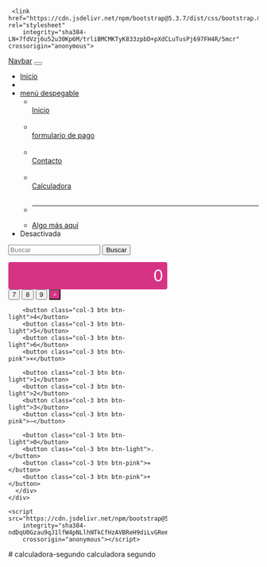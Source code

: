 <!DOCTYPE html>
<html lang="en">
<head>
    <meta charset="UTF-8">
    <meta name="viewport" content="width=device-width, initial-scale=1.0">
    <title>Document</title>

     <link href="https://cdn.jsdelivr.net/npm/bootstrap@5.3.7/dist/css/bootstrap.min.css" rel="stylesheet"
        integrity="sha384-LN+7fdVzj6u52u30Kp6M/trliBMCMKTyK833zpbD+pXdCLuTusPj697FH4R/5mcr" crossorigin="anonymous">

</head>
<body>
    <div class="container-fluid">
         <nav class="navbar navbar-expand-lg  navbar-dark bg-info">
  <div class="container-fluid">
    <a class="navbar-toggler" href="#">Navbar</a>
    <button class="navbar-toggler" type="button" data-bs-toggle="collapse" data-bs-target="#navbarSupportedContent" aria-controls="navbarSupportedContent" aria-expanded="false" aria-label="Toggle navigation">
      <span class="navbar-toggler-icon"></span>
    </button>
    <div class="collapse navbar-collapse" id="navbarSupportedContent">
      <ul class="navbar-nav me-auto mb-2 mb-lg-0">
        <li class="nav-item">
          <a class="nav-link active " aria-current="page" href="#">Inicio</a>
        </li>
        <li class="nav-item">
          <a class="nav-link" href="#"></a>
        </li>
        <li class="nav-item dropdown">
          <a class="nav-link dropdown-toggle" href="#" role="button" data-bs-toggle="dropdown" aria-expanded="false">
            menú despegable
          </a>
          <ul class="dropdown-menu">
            <li><a class="dropdown-item" href="#"></a></li> <a href="index.html">Inicio</a><br><br>
            <li><a class="dropdown-item" href="#"> </a></li> <a href="Formulario.html">formulario de pago</a><br><br>
             <li><a class="dropdown-item" href="#"> </a></li> <a href="Contacto.html">Contacto</a><br><br>
              <li><a class="dropdown-item" href="#"> </a></li> <a href="Calculadora.html">Calculadora</a><br><br>
            <li><hr class="dropdown-divider"></li>
            <li><a class="dropdown-item" href="#">Algo más aquí</a></li>
          </ul>
        </li>
        <li class="nav-item">
          <a class="nav-link disabled" aria-disabled="true">Desactivada</a>
        </li>
      </ul>
      <form class="d-flex" role="Buscar">
        <input class="form-control me-2" type="Buscar" placeholder="Buscar" aria-label="Buscar"/>
        <button class="btn btn-outline-success" type="submit">Buscar</button>
      </form>
    </div>
  </div>
</nav>
<!DOCTYPE html>
<html lang="es">
<head>
  <meta charset="UTF-8" />
  <meta name="viewport" content="width=device-width, initial-scale=1.0"/>
  <title>Calculadora Rosa</title>
  <link href="https://cdn.jsdelivr.net/npm/bootstrap@5.3.0/dist/css/bootstrap.min.css" rel="stylesheet">
  <style>
    :root {
      --bs-pink: #d63384; 
    }
    .btn-pink {
      background-color: var(--bs-pink);
      color: #fff;
    }
    .btn-pink:hover {
      background-color: darken(var(--bs-pink), 10%);
    }
    .display {
      background-color: var(--bs-pink);
      color: #fff;
      font-size: 2rem;
      text-align: right;
      padding: 0.5rem;
      border-radius: 0.25rem;
    }
  </style>
</head>
<body class="bg-light">
  <div class="container py-5">
    <div class="mx-auto" style="max-width: 320px;">
      <div id="display" class="display mb-3">0</div>
      <div class="row g-2">
        <!-- Botones -->
        <button class="col-3 btn btn-light">7</button>
        <button class="col-3 btn btn-light">8</button>
        <button class="col-3 btn btn-light">9</button>
        <button class="col-3 btn btn-pink">÷</button>

        <button class="col-3 btn btn-light">4</button>
        <button class="col-3 btn btn-light">5</button>
        <button class="col-3 btn btn-light">6</button>
        <button class="col-3 btn btn-pink">×</button>

        <button class="col-3 btn btn-light">1</button>
        <button class="col-3 btn btn-light">2</button>
        <button class="col-3 btn btn-light">3</button>
        <button class="col-3 btn btn-pink">−</button>

        <button class="col-3 btn btn-light">0</button>
        <button class="col-3 btn btn-light">.</button>
        <button class="col-3 btn btn-pink">=</button>
        <button class="col-3 btn btn-pink">+</button>
      </div>
    </div>
  </div>


  <script>
    const display = document.getElementById('display');
    let current = '';
    let operator = '';
    let previous = '';
    
    document.querySelectorAll('.btn').forEach(btn => {
      btn.addEventListener('click', () => {
        const val = btn.textContent;
        if ('0123456789.'.includes(val)) {
          current = current === '0' ? val : current + val;
          display.textContent = current;
        } else if ('÷×−+'.includes(val)) {
          operator = val;
          previous = current;
          current = '';
        } else if (val === '=') {
          const a = parseFloat(previous);
          const b = parseFloat(current);
          let result;
          switch(operator) {
            case '+': result = a + b; break;
            case '−': result = a - b; break;
            case '×': result = a * b; break;
            case '÷': result = a / b; break;
            default: return;
          }
          display.textContent = result;
          current = result;
          operator = '';
        }
      });
    });
  </script>
</body>
</html>


    <script src="https://cdn.jsdelivr.net/npm/bootstrap@5.3.7/dist/js/bootstrap.bundle.min.js"
        integrity="sha384-ndDqU0Gzau9qJ1lfW4pNLlhNTkCfHzAVBReH9diLvGRem5+R9g2FzA8ZGN954O5Q"
        crossorigin="anonymous"></script>

    
</body>
</html># calculadora-segundo
calculadora segundo
